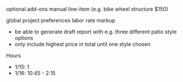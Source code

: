 optional add-ons
  manual line-item (e.g. bike wheel structure $150)

global project preferences
  labor rate
  markup

* be able to generate draft report with e.g. three different patio style options
* only include highest price in total until one style chosen


Hours
* 1/15: 1
* 1/16: 10:45 - 2:15
